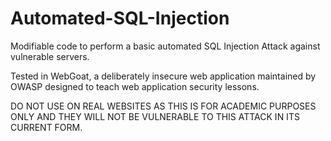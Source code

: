 # Automated-SQL-Injection
Modifiable code to perform a basic automated SQL Injection Attack against vulnerable servers.

Tested in WebGoat, a deliberately insecure web application maintained by OWASP designed to teach web application security lessons.

DO NOT USE ON REAL WEBSITES AS THIS IS FOR ACADEMIC PURPOSES ONLY AND THEY WILL NOT BE VULNERABLE TO THIS ATTACK IN ITS CURRENT FORM.
